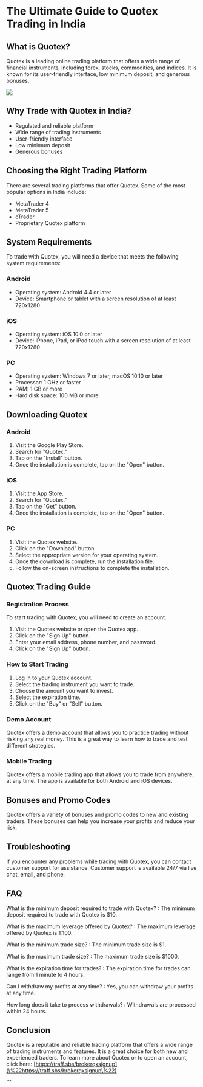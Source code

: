 # The Ultimate Guide to Quotex Trading in India

## What is Quotex?

Quotex is a leading online trading platform that offers a wide range of
financial instruments, including forex, stocks, commodities, and
indices. It is known for its user-friendly interface, low minimum
deposit, and generous bonuses.

[![](https://static.quotex.io/files/4_en/300_250.jpg)](https://traff.sbs/brokerqxlid)

## Why Trade with Quotex in India?

-   Regulated and reliable platform
-   Wide range of trading instruments
-   User-friendly interface
-   Low minimum deposit
-   Generous bonuses

## Choosing the Right Trading Platform

There are several trading platforms that offer Quotex. Some of the most
popular options in India include:

-   MetaTrader 4
-   MetaTrader 5
-   cTrader
-   Proprietary Quotex platform

## System Requirements

To trade with Quotex, you will need a device that meets the following
system requirements:

### Android

-   Operating system: Android 4.4 or later
-   Device: Smartphone or tablet with a screen resolution of at least
    720x1280

### iOS

-   Operating system: iOS 10.0 or later
-   Device: iPhone, iPad, or iPod touch with a screen resolution of at
    least 720x1280

### PC

-   Operating system: Windows 7 or later, macOS 10.10 or later
-   Processor: 1 GHz or faster
-   RAM: 1 GB or more
-   Hard disk space: 100 MB or more

## Downloading Quotex

### Android

1.  Visit the Google Play Store.
2.  Search for "Quotex."
3.  Tap on the "Install" button.
4.  Once the installation is complete, tap on the "Open" button.

### iOS

1.  Visit the App Store.
2.  Search for "Quotex."
3.  Tap on the "Get" button.
4.  Once the installation is complete, tap on the "Open" button.

### PC

1.  Visit the Quotex website.
2.  Click on the "Download" button.
3.  Select the appropriate version for your operating system.
4.  Once the download is complete, run the installation file.
5.  Follow the on-screen instructions to complete the installation.

## Quotex Trading Guide

### Registration Process

To start trading with Quotex, you will need to create an account.

1.  Visit the Quotex website or open the Quotex app.
2.  Click on the "Sign Up" button.
3.  Enter your email address, phone number, and password.
4.  Click on the "Sign Up" button.

### How to Start Trading

1.  Log in to your Quotex account.
2.  Select the trading instrument you want to trade.
3.  Choose the amount you want to invest.
4.  Select the expiration time.
5.  Click on the "Buy" or "Sell" button.

### Demo Account

Quotex offers a demo account that allows you to practice trading without
risking any real money. This is a great way to learn how to trade and
test different strategies.

### Mobile Trading

Quotex offers a mobile trading app that allows you to trade from
anywhere, at any time. The app is available for both Android and iOS
devices.

## Bonuses and Promo Codes

Quotex offers a variety of bonuses and promo codes to new and existing
traders. These bonuses can help you increase your profits and reduce
your risk.

## Troubleshooting

If you encounter any problems while trading with Quotex, you can contact
customer support for assistance. Customer support is available 24/7 via
live chat, email, and phone.

## FAQ

What is the minimum deposit required to trade with Quotex?
:   The minimum deposit required to trade with Quotex is \$10.

What is the maximum leverage offered by Quotex?
:   The maximum leverage offered by Quotex is 1:100.

What is the minimum trade size?
:   The minimum trade size is \$1.

What is the maximum trade size?
:   The maximum trade size is \$1000.

What is the expiration time for trades?
:   The expiration time for trades can range from 1 minute to 4 hours.

Can I withdraw my profits at any time?
:   Yes, you can withdraw your profits at any time.

How long does it take to process withdrawals?
:   Withdrawals are processed within 24 hours.

## Conclusion

Quotex is a reputable and reliable trading platform that offers a wide
range of trading instruments and features. It is a great choice for both
new and experienced traders. To learn more about Quotex or to open an
account, click here:
[https://traff.sbs/brokerqxsignup](\%22https://traff.sbs/brokerqxsignup\%22)

\`\`\`

